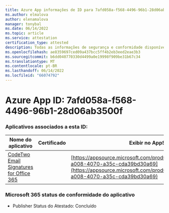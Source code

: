 ```yaml
---
title: Azure App informações de ID para 7afd058a-f568-4496-96b1-28d06ab3500f
ms.author: elmalova
author: elenamalova
manager: tonybal
ms.date: 06/14/2022
ms.topic: article
ms.service: attestation
certification_type: attested
description: Todas as informações de segurança e conformidade disponíveis para 7afd058a-f568-4496-96b1-28d06ab3500f.
ms.openlocfilehash: ae8359697ced09a437bcc5ff4b2eb3eed2eae3b3
ms.sourcegitcommit: b6dd040770330d4499a0e19998f909be31b67c34
ms.translationtype: MT
ms.contentlocale: pt-BR
ms.lasthandoff: 06/14/2022
ms.locfileid: "66074792"
---
```

# <a name="azure-app-id-7afd058a-f568-4496-96b1-28d06ab3500f"></a>Azure App ID: 7afd058a-f568-4496-96b1-28d06ab3500f


### <a name="apps-associated-with-this-id"></a>Aplicativos associados a esta ID:
| **Nome do aplicativo** | **Certificado** | **Exibir no AppSource** |
|--------------|---------------|-----------------------|
| [CodeTwo Email Signatures for Office 365](../forward/codetwo.3d2daeb9-a008-4070-a35c-cda39bd30a69.md) |  | [https://appsource.microsoft.com/product/office/codetwo.3d2daeb9-a008-4070-a35c-cda39bd30a69](https://appsource.microsoft.com/product/office/codetwo.3d2daeb9-a008-4070-a35c-cda39bd30a69) |

### <a name="microsoft-365-app-compliance-status"></a>Microsoft 365 status de conformidade do aplicativo
- Publisher Status do Atestado: Concluído
